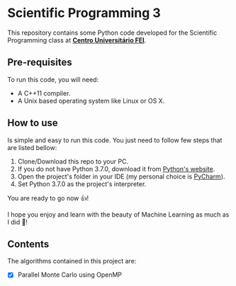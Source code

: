# Scientific Programming 3

This repository contains some Python code developed for the Scientific Programming class at [**Centro Universitário FEI**](https://portal.fei.edu.br/).

## Pre-requisites
To run this code, you will need:
* A C++11 compiler.
* A Unix based operating system like Linux or OS X.

## How to use
Is simple and easy to run this code. You just need to follow few steps that are listed bellow:

1. Clone/Download this repo to your PC.
2. If you do not have Python 3.7.0, download it from [Python's website](https://www.python.org/).
3. Open the project's folder in your IDE (my personal choice is [PyCharm](https://www.jetbrains.com/pycharm/)).
4. Set Python 3.7.0 as the project's interpreter.

You are ready to go now :+1:!

I hope you enjoy and learn with the beauty of Machine Learning as much as I did :punch:!

## Contents
The algorithms contained in this project are:
- [x] Parallel Monte Carlo using OpenMP
